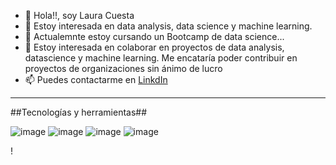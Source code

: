 - 👋 Hola!!, soy Laura Cuesta
- 👀 Estoy interesada en data analysis, data science y machine learning.
- 🌱 Actualemnte estoy cursando un Bootcamp de data science...
- 💞️ Estoy interesada en colaborar en proyectos de data analysis, datascience y machine learning. Me encataría poder contribuir en proyectos de organizaciones sin ánimo de lucro
- 📫 Puedes contactarme en [LinkdIn](https://www.linkedin.com/in/lauracuestacontroldenegocioreportingtesoreriaproveedores)


----

      


##Tecnologías y herramientas##

![image](https://user-images.githubusercontent.com/97395621/168167774-47826790-54ad-4137-9741-938544e5b24f.png)
![image](https://user-images.githubusercontent.com/97395621/168168195-016c716c-9fd8-43ef-9f88-5497fb21675c.png)
![image](https://user-images.githubusercontent.com/97395621/168170700-398bff2d-45d3-4d47-949d-f0892a1a7b88.png)
![image](https://user-images.githubusercontent.com/97395621/168171158-aa576c50-e431-46a7-b0d2-a27db6b514d2.png)





<!---
Laura-Cuesta/Laura-Cuesta is a ✨ special ✨ repository because its `README.md` (this file) appears on your GitHub profile.
You can click the Preview link to take a look at your changes.
--->!





